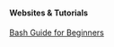 #### Websites & Tutorials

[Bash Guide for Beginners][1]

[1]: http://tldp.org/LDP/Bash-Beginners-Guide/html/index.html